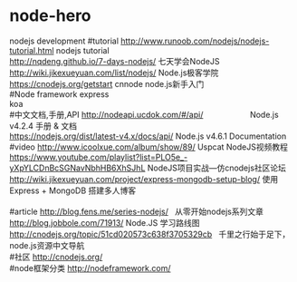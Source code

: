 # node-hero
nodejs development
#tutorial
http://www.runoob.com/nodejs/nodejs-tutorial.html  nodejs tutorial<br>
http://nqdeng.github.io/7-days-nodejs/             七天学会NodeJS<br>
http://wiki.jikexueyuan.com/list/nodejs/           Node.js极客学院<br>
https://cnodejs.org/getstart                       cnnode node.js新手入门<br>
#Node framework
express<br>
koa<br>
#中文文档,手册,API
http://nodeapi.ucdok.com/#/api/                     Node.js v4.2.4 手册 & 文档<br>
https://nodejs.org/dist/latest-v4.x/docs/api/       Node.js v4.6.1 Documentation<br>
#video
http://www.icoolxue.com/album/show/89/   Uspcat NodeJS视频教程<br>
https://www.youtube.com/playlist?list=PLO5e_-yXpYLCDnBcSGNavNbhHB6XhSJhL  NodeJS项目实战—仿cnodejs社区论坛<br>
http://wiki.jikexueyuan.com/project/express-mongodb-setup-blog/           使用 Express + MongoDB 搭建多人博客<br>  
#article
http://blog.fens.me/series-nodejs/   从零开始nodejs系列文章<br>
http://blog.jobbole.com/71913/       Node.JS 学习路线图    <br>
http://cnodejs.org/topic/51cd020573c638f3705329cb   千里之行始于足下，node.js资源中文导航<br>
#社区
http://cnodejs.org/  <br>
#node框架分类
http://nodeframework.com/ <br>
